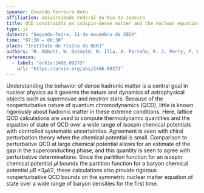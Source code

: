 ```yaml
---
speaker: Osvaldo Ferreira Neto
affiliation: Universidade Federal do Rio de Janeiro
title: QCD constraints on isospin-dense matter and the nuclear equation of state
type: jc
datestr: "Segunda-feira, 11 de novembro de 2024"
time: "07:30 – 08:30"
place: "Instituto de Física da UERJ"
authors: "R. Abbott, W. Detmold, M. Illa, A. Parreño, R. J. Perry, F. Romero-López, P. E. Shanahan, M. L. Wagman"
references:
  - label: "arXiv:2406.09273"
    url: "https://arxiv.org/abs/2406.09273"
---
```


Understanding the behavior of dense hadronic matter is a central goal in nuclear physics as it governs the nature and dynamics of astrophysical objects such as supernovae and neutron stars. Because of the nonperturbative nature of quantum chromodynamics (QCD), little is known rigorously about hadronic matter in these extreme conditions. Here, lattice QCD calculations are used to compute thermodynamic quantities and the equation of state of QCD over a wide range of isospin chemical potentials with controlled systematic uncertainties. Agreement is seen with chiral perturbation theory when the chemical potential is small. Comparison to perturbative QCD at large chemical potential allows for an estimate of the gap in the superconducting phase, and this quantity is seen to agree with perturbative determinations. Since the partition function for an isospin chemical potential 𝜇𝐼 bounds the partition function for a baryon chemical potential 𝜇𝐵 =3⁢𝜇𝐼/2, these calculations also provide rigorous nonperturbative QCD bounds on the symmetric nuclear matter equation of state over a wide range of baryon densities for the first time.
